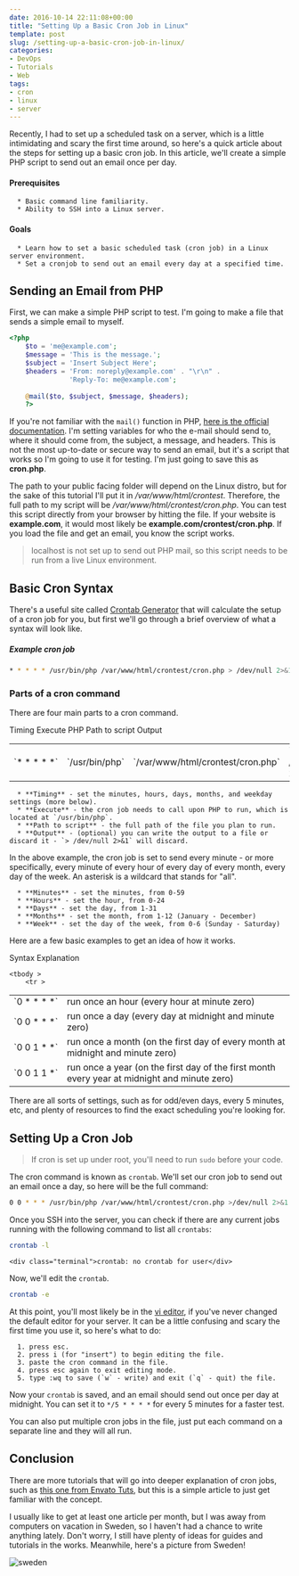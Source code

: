 ```yaml
---
date: 2016-10-14 22:11:08+00:00
title: "Setting Up a Basic Cron Job in Linux"
template: post
slug: /setting-up-a-basic-cron-job-in-linux/
categories:
- DevOps
- Tutorials
- Web
tags:
- cron
- linux
- server
---
```



Recently, I had to set up a scheduled task on a server, which is a little intimidating and scary the first time around, so here's a quick article about the steps for setting up a basic cron job. In this article, we'll create a simple PHP script to send out an email once per day.



#### Prerequisites





	  * Basic command line familiarity.
	  * Ability to SSH into a Linux server.




#### Goals





	  * Learn how to set a basic scheduled task (cron job) in a Linux server environment.
	  * Set a cronjob to send out an email every day at a specified time.




## Sending an Email from PHP



First, we can make a simple PHP script to test. I'm going to make a file that sends a simple email to myself.


    
```php
<?php
    $to = 'me@example.com';
    $message = 'This is the message.';
    $subject = 'Insert Subject Here';
    $headers = 'From: noreply@example.com' . "\r\n" .
               'Reply-To: me@example.com';
    
    @mail($to, $subject, $message, $headers); 
    ?>
```




If you're not familiar with the `mail()` function in PHP, [here is the official documentation](http://php.net/manual/en/function.mail.php). I'm setting variables for who the e-mail should send to, where it should come from, the subject, a message, and headers. This is not the most up-to-date or secure way to send an email, but it's a script that works so I'm going to use it for testing. I'm just going to save this as **cron.php**.

The path to your public facing folder will depend on the Linux distro, but for the sake of this tutorial I'll put it in _/var/www/html/crontest_. Therefore, the full path to my script will be _/var/www/html/crontest/cron.php_. You can test this script directly from your browser by hitting the file. If your website is **example.com**, it would most likely be **example.com/crontest/cron.php**. If you load the file and get an email, you know the script works.



> localhost is not set up to send out PHP mail, so this script needs to be run from a live Linux environment.





## Basic Cron Syntax



There's a useful site called [Crontab Generator](http://crontab-generator.org/) that will calculate the setup of a cron job for you, but first we'll go through a brief overview of what a syntax will look like.



##### Example cron job




    
```bash
* * * * * /usr/bin/php /var/www/html/crontest/cron.php > /dev/null 2>&1
```






### Parts of a cron command



There are four main parts to a cron command.

<table >
<tbody >
	<tr >
		Timing
		Execute PHP
		Path to script
		Output
	</tr>
	<tr >
		
<td style="white-space:nowrap" >`* * * * *`
</td>
		
<td >`/usr/bin/php`
</td>
		
<td >`/var/www/html/crontest/cron.php`
</td>
		
<td >`> /dev/null 2>&1`
</td>
	</tr>
	</tbody>
</table>




	  * **Timing** - set the minutes, hours, days, months, and weekday settings (more below).
	  * **Execute** - the cron job needs to call upon PHP to run, which is located at `/usr/bin/php`.
	  * **Path to script** - the full path of the file you plan to run.
	  * **Output** - (optional) you can write the output to a file or discard it - `> /dev/null 2>&1` will discard.


In the above example, the cron job is set to send every minute - or more specifically, every minute of every hour of every day of every month, every day of the week. An asterisk is a wildcard that stands for "all".


	  * **Minutes** - set the minutes, from 0-59
	  * **Hours** - set the hour, from 0-24
	  * **Days** - set the day, from 1-31
	  * **Months** - set the month, from 1-12 (January - December)
	  * **Week** - set the day of the week, from 0-6 (Sunday - Saturday)


Here are a few basic examples to get an idea of how it works.

<table >

<tr >
Syntax
Explanation
</tr>

	<tbody >
		<tr >
			
<td style="white-space:nowrap" >`0 * * * *`
</td>
			
<td >run once an hour (every hour at minute zero)
</td>
		</tr>
		<tr >
			
<td >`0 0 * * *`
</td>
			
<td >run once a day (every day at midnight and minute zero)
</td>
		</tr>
		<tr >
			
<td >`0 0 1 * *`
</td>
			
<td >run once a month (on the first day of every month at midnight and minute zero)
</td>
		</tr>
		<tr >
			
<td >`0 0 1 1 *`
</td>
			
<td >run once a year (on the first day of the first month every year at midnight and minute zero)
</td>
		</tr>
	</tbody>
</table>

There are all sorts of settings, such as for odd/even days, every 5 minutes, etc, and plenty of resources to find the exact scheduling you're looking for. 



## Setting Up a Cron Job





> If cron is set up under root, you'll need to run `sudo` before your code.



The cron command is known as `crontab`. We'll set our cron job to send out an email once a day, so here will be the full command:


    
```bash
0 0 * * * /usr/bin/php /var/www/html/crontest/cron.php >/dev/null 2>&1
```




Once you SSH into the server, you can check if there are any current jobs running with the following command to list all `crontabs`:


    
```bash
crontab -l
```





    
    <div class="terminal">crontab: no crontab for user</div>



Now, we'll edit the `crontab`.


    
```bash
crontab -e
```




At this point, you'll most likely be in the [vi editor](https://www.ccsf.edu/Pub/Fac/vi.html), if you've never changed the default editor for your server.  It can be a little confusing and scary the first time you use it, so here's what to do:




	  1. press esc.
	  2. press i (for "insert") to begin editing the file.
	  3. paste the cron command in the file.
	  4. press esc again to exit editing mode.
	  5. type :wq to save (`w` - write) and exit (`q` - quit) the file.	


Now your `crontab` is saved, and an email should send out once per day at midnight. You can set it to `*/5 * * * *` for every 5 minutes for a faster test.

You can also put multiple cron jobs in the file, just put each command on a separate line and they will all run.



## Conclusion



There are more tutorials that will go into deeper explanation of cron jobs, such as [this one from Envato Tuts](https://code.tutsplus.com/tutorials/scheduling-tasks-with-cron-jobs--net-8800), but this is a simple article to just get familiar with the concept. 

I usually like to get at least one article per month, but I was away from computers on vacation in Sweden, so I haven't had a chance to write anything lately. Don't worry, I still have plenty of ideas for guides and tutorials in the works. Meanwhile, here's a picture from Sweden!

![sweden](https://www.taniarascia.com/wp-content/uploads/sweden.jpg)
		
